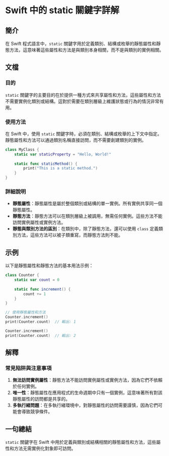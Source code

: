 <!--
Meta Description: # Swift 中的 static 關鍵字詳解 ## 簡介 在 Swift 程式語言中，`static` 關鍵字用於定義類別、結構或枚舉的靜態屬性和靜態方法，這意味著這些屬性和方法是與類別本身相關，而不是與類別的實例相關。 ## 文檔 ### 目的 `static` 關鍵字的主要目的在於提供一種方式...
Meta Keywords: static, swift, counter, count, class
-->

# Swift 中的 static 關鍵字詳解

## 簡介
在 Swift 程式語言中，`static` 關鍵字用於定義類別、結構或枚舉的靜態屬性和靜態方法，這意味著這些屬性和方法是與類別本身相關，而不是與類別的實例相關。

## 文檔
### 目的
`static` 關鍵字的主要目的在於提供一種方式來共享屬性和方法，這些屬性和方法不需要實例化類別或結構。這對於需要在類別層級上維護狀態或行為的情況非常有用。

### 使用方法
在 Swift 中，使用 `static` 關鍵字時，必須在類別、結構或枚舉的上下文中指定。靜態屬性和方法可以通過類別名稱直接訪問，而不需要創建類別的實例。

```swift
class MyClass {
    static var staticProperty = "Hello, World!"
    
    static func staticMethod() {
        print("This is a static method.")
    }
}
```

### 詳細說明
- **靜態屬性**：靜態屬性是屬於整個類別或結構的單一實例。所有實例共享同一個靜態屬性。
- **靜態方法**：靜態方法可以在類別層級上被調用，無需任何實例。這些方法不能訪問實例屬性或實例方法。
- **靜態與類別方法的區別**：在類別中，除了靜態方法，還可以使用 `class` 定義類別方法，這些方法可以被子類重寫，而靜態方法則不能。

## 示例
以下是靜態屬性和靜態方法的基本用法示例：

```swift
class Counter {
    static var count = 0
    
    static func increment() {
        count += 1
    }
}

// 使用靜態屬性和方法
Counter.increment()
print(Counter.count)  // 輸出: 1

Counter.increment()
print(Counter.count)  // 輸出: 2
```

## 解釋
### 常見陷阱與注意事項
1. **無法訪問實例屬性**：靜態方法不能訪問實例屬性或實例方法，因為它們不依賴於任何實例。
2. **唯一性**：靜態屬性在應用程式的生命週期中只有一個實例，這意味著所有對該靜態屬性的訪問都是共享的。
3. **多執行緒問題**：在多執行緒環境中，對靜態屬性的訪問需要謹慎，因為它們可能會導致競爭條件。

## 一句總結
`static` 關鍵字在 Swift 中用於定義與類別或結構相關的靜態屬性和方法，這些屬性和方法无需實例化對象即可訪問。
